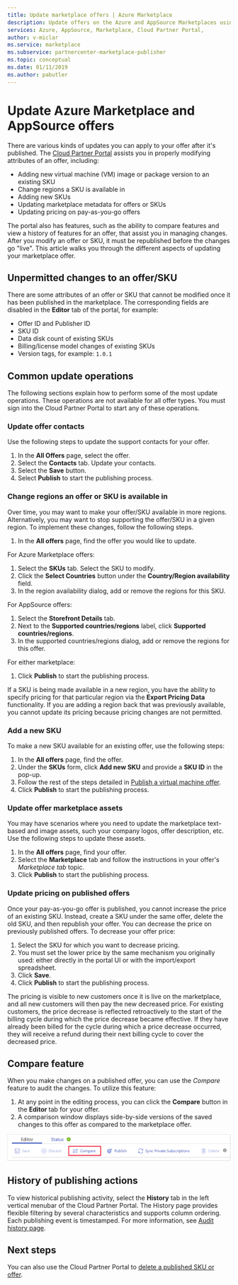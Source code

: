 ```yaml
---
title: Update marketplace offers | Azure Marketplace 
description: Update offers on the Azure and AppSource Marketplaces using the Cloud Partner Portal
services: Azure, AppSource, Marketplace, Cloud Partner Portal, 
author: v-miclar
ms.service: marketplace
ms.subservice: partnercenter-marketplace-publisher
ms.topic: conceptual
ms.date: 01/11/2019
ms.author: pabutler
---
```


# Update Azure Marketplace and AppSource offers

There are various kinds of updates you can apply to your offer after it's published.  The [Cloud Partner Portal](https://cloudpartner.azure.com/) assists you in properly modifying attributes of an offer, including:

-  Adding new virtual machine (VM) image or package version to an existing SKU
-  Change regions a SKU is available in
-  Adding new SKUs
-  Updating marketplace metadata for offers or SKUs 
-  Updating pricing on pay-as-you-go offers

The portal also has features, such as the ability to compare features and view a history of features for an offer, that assist you in managing changes.  After you modify an offer or SKU, it must be republished before the changes go "live".  This article walks you through the different aspects of updating your marketplace offer.

## Unpermitted changes to an offer/SKU

There are some attributes of an offer or SKU that cannot be modified once it has been published in the marketplace.  The corresponding fields are disabled in the **Editor** tab of the portal, for example:  

- Offer ID and Publisher ID
- SKU ID 
- Data disk count of existing SKUs
- Billing/license model changes of existing SKUs
- Version tags, for example: `1.0.1`


## Common update operations

The following sections explain how to perform some of the most update operations.  These operations are not available for all offer types.  You must sign into the Cloud Partner Portal to start any of these operations.


### Update offer contacts

Use the following steps to update the support contacts for your offer.
1. In the **All Offers** page, select the offer.
2. Select the **Contacts** tab. Update your contacts.
3. Select the **Save** button.
4. Select **Publish** to start the publishing process.


### Change regions an offer or SKU is available in

Over time, you may want to make your offer/SKU available in more regions.
Alternatively, you may want to stop supporting the offer/SKU in a given region.
To implement these changes, follow the following steps.

1. In the **All offers** page, find the offer you would like to update.

For Azure Marketplace offers:

1. Select the **SKUs** tab.  Select the SKU to modify.
1. Click the **Select Countries** button under the **Country/Region availability** field.
1. In the region availability dialog, add or remove the regions for this SKU.

For AppSource offers:

1. Select the **Storefront Details** tab.
1. Next to the **Supported countries/regions** label, click **Supported countries/regions**. 
1. In the supported countries/regions dialog, add or remove the regions for this offer.

For either marketplace:

1. Click **Publish** to start the publishing process. 

If a SKU is being made available in a new region, you have the ability to specify pricing for that particular region via the **Export Pricing Data** functionality. If you are adding a region back that was previously available, you cannot update its pricing because pricing changes are not permitted.


### Add a new SKU 

To make a new SKU available for an existing offer, use the following steps:

1. In the **All offers** page, find the offer.
3. Under the **SKUs** form, click **Add new SKU** and provide a **SKU ID** in the pop-up.
4. Follow the rest of the steps detailed in [Publish a virtual machine offer](../virtual-machine/cpp-publish-offer.md).
5. Click **Publish** to start the publishing process.


### Update offer marketplace assets

You may have scenarios where you need to update the marketplace text-based and image assets, such your company logos, offer description, etc. Use the
following steps to update these assets.

1. In the **All offers** page, find your offer. 
2. Select the **Marketplace** tab and follow the instructions in your offer's *Marketplace tab* topic.
3. Click **Publish** to start the publishing process.


### Update pricing on published offers

Once your pay-as-you-go offer is published, you cannot increase the price of an existing SKU.  Instead, create a SKU under the same offer, delete the old SKU, and then republish your offer. You can decrease the price on previously published offers. To decrease your offer price:

1. Select the SKU for which you want to decrease pricing.
2. You must set the lower price by the same mechanism you originally used: either directly in the portal UI or with the import/export spreadsheet.
3. Click **Save**.
4. Click **Publish** to start the publishing process.

The pricing is visible to new customers once it is live on the marketplace, and all new customers will then pay the new decreased price.  For existing customers, the price decrease is reflected retroactively to the start of the billing cycle during which the price decrease became effective.  If they have already been billed for the cycle during which a price decrease occurred, they will receive a refund during their next billing cycle to cover the decreased price.


## Compare feature

When you make changes on a published offer, you can use the *Compare* feature to audit the changes. To utilize this feature:

1. At any point in the editing process, you can click the **Compare** button in the **Editor** tab for your offer.
2. A comparison window displays side-by-side versions of the saved changes to this offer as compared to the marketplace offer. 

![Compare offer button in editor tab](./media/offer-compare-button.png)


## History of publishing actions

To view historical publishing activity, select the **History** tab in the left vertical menubar of the Cloud Partner Portal.  The History page provides flexible filtering by several characteristics and supports column ordering.  Each publishing event is timestamped.  For more information, see [Audit history page](../portal-tour/cpp-history-page.md).


## Next steps

You can also use the Cloud Partner Portal to [delete a published SKU or offer](./cpp-delete-offer.md).
